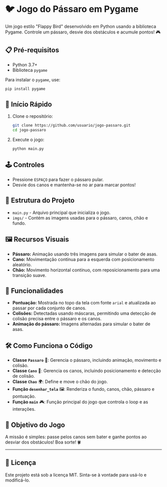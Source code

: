 # 🐦 Jogo do Pássaro em Pygame

Um jogo estilo "Flappy Bird" desenvolvido em Python usando a biblioteca Pygame. Controle um pássaro, desvie dos obstáculos e acumule pontos! 🎮

## 📋 Pré-requisitos

- Python 3.7+
- Biblioteca `pygame`

Para instalar o `pygame`, use:
```bash
pip install pygame
```

## 🚀 Início Rápido

1. Clone o repositório:
   ```bash
   git clone https://github.com/usuario/jogo-passaro.git
   cd jogo-passaro
   ```

2. Execute o jogo:
   ```bash
   python main.py
   ```

## 🕹️ Controles

- Pressione `ESPAÇO` para fazer o pássaro pular.
- Desvie dos canos e mantenha-se no ar para marcar pontos!

## 📂 Estrutura do Projeto

- `main.py` - Arquivo principal que inicializa o jogo.
- `imgs/` - Contém as imagens usadas para o pássaro, canos, chão e fundo.

## 🖼️ Recursos Visuais

- **Pássaro:** Animação usando três imagens para simular o bater de asas.
- **Cano:** Movimentação contínua para a esquerda com posicionamento aleatório.
- **Chão:** Movimento horizontal contínuo, com reposicionamento para uma transição suave.

## 🔧 Funcionalidades

- **Pontuação:** Mostrada no topo da tela com fonte `arial` e atualizada ao passar por cada conjunto de canos.
- **Colisões:** Detectadas usando máscaras, permitindo uma detecção de colisão precisa entre o pássaro e os canos.
- **Animação do pássaro:** Imagens alternadas para simular o bater de asas.

## 🛠️ Como Funciona o Código

- **Classe `Passaro`** 🐤: Gerencia o pássaro, incluindo animação, movimento e colisão.
- **Classe `Cano`** 🌵: Gerencia os canos, incluindo posicionamento e detecção de colisão.
- **Classe `Chao`** 🌍: Define e move o chão do jogo.
- **Função `desenhar_tela`** 🖼️: Renderiza o fundo, canos, chão, pássaro e pontuação.
- **Função `main`** 🎮: Função principal do jogo que controla o loop e as interações.

## 🎯 Objetivo do Jogo

A missão é simples: passe pelos canos sem bater e ganhe pontos ao desviar dos obstáculos! Boa sorte! 🍀

---

## 📄 Licença

Este projeto está sob a licença MIT. Sinta-se à vontade para usá-lo e modificá-lo.
